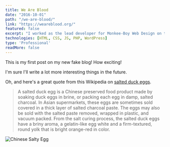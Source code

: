 ```yaml
---
title: We Are Blood
date: "2016-10-01"
path: "/we-are-blood/"
link: "https://weareblood.org/"
featured: false
excerpt: "I worked as the lead developer for Monkee-Boy Web Design on the We Are Blood website, a design and branding refresh for the Blood Center of Central Texas. The site was developed in the WordPress CMS using HTML, CSS (Sass), JavaScript, jQuery, and PHP. The site is fully responsive and makes use of the Facebook and Twitter APIs to pull in recent social media posts and features a robust events calendar to keep the community apprised of upcoming donation and outreach events."
technologies: [HTML, CSS, JS, PHP, WordPress]
type: 'Professional'
readMore: false
---
```


This is my first post on my new fake blog! How exciting!

I'm sure I'll write a lot more interesting things in the future.

Oh, and here's a great quote from this Wikipedia on [salted duck eggs](http://en.wikipedia.org/wiki/Salted_duck_egg).

>A salted duck egg is a Chinese preserved food product made by soaking duck eggs in brine, or packing each egg in damp, salted charcoal. In Asian supermarkets, these eggs are sometimes sold covered in a thick layer of salted charcoal paste. The eggs may also be sold with the salted paste removed, wrapped in plastic, and vacuum packed. From the salt curing process, the salted duck eggs have a briny aroma, a gelatin-like egg white and a firm-textured, round yolk that is bright orange-red in color.

![Chinese Salty Egg](./salty_egg.jpg)
